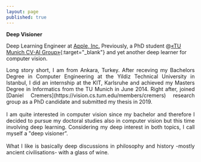 ```yaml
---
layout: page
published: true
---
```


**Deep Visioner**

Deep Learning Engineer at [Apple, Inc.](apple.com) Previously, a PhD student @[«TU Munich CV-AI Group»](https://vision.cs.tum.edu/){:target="_blank"} and yet another deep learner for computer vision.

<div style="text-align: justify">
Long story short, I am from Ankara, Turkey. After receving my Bachelors Degree in Computer Engineering at the Yildiz Technical University in Istanbul, I did an internship at the KIT, Karlsruhe and achieved my Masters Degree in Informatics from the TU Munich in June 2014. Right after, joined [Daniel Cremers](https://vision.cs.tum.edu/members/cremers) research group as a PhD candidate and submitted my thesis in 2019.
<br><br>
I am quite interested in computer vision since my bachelor and therefore I decided to pursue my doctoral studies also in computer vision but this time involving deep learning. Considering my deep interest in both topics, I call myself a "deep visioner”.
<br><br>
What I like is basically deep discussions in philosophy and history -mostly ancient civilisations- with a glass of wine.
</div>
